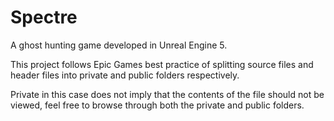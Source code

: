 # Spectre
A ghost hunting game developed in Unreal Engine 5.

This project follows Epic Games best practice of splitting source files and header files into private and public folders respectively.

Private in this case does not imply that the contents of the file should not be viewed, feel free to browse through both the private and public folders.
